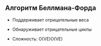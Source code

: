 ## Алгоритм Беллмана-Форда

- Поддерживает отрицательные веса
    
- Обнаруживает отрицательные циклы
    
- Сложность: O(VE)O(VE)